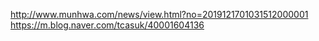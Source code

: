 http://www.munhwa.com/news/view.html?no=2019121701031512000001
https://m.blog.naver.com/tcasuk/40001604136
